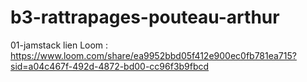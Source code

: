 # b3-rattrapages-pouteau-arthur

01-jamstack lien Loom : https://www.loom.com/share/ea9952bbd05f412e900ec0fb781ea715?sid=a04c467f-492d-4872-bd00-cc96f3b9fbcd
